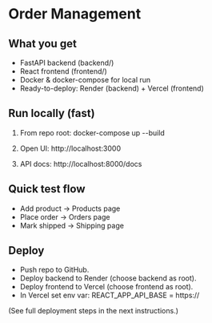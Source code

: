 # Order Management

## What you get
- FastAPI backend (backend/)
- React frontend (frontend/)
- Docker & docker-compose for local run
- Ready-to-deploy: Render (backend) + Vercel (frontend)

## Run locally (fast)
1. From repo root:
   docker-compose up --build

2. Open UI:
   http://localhost:3000

3. API docs:
   http://localhost:8000/docs

## Quick test flow
- Add product → Products page
- Place order → Orders page
- Mark shipped → Shipping page

## Deploy
- Push repo to GitHub.
- Deploy backend to Render (choose backend as root).
- Deploy frontend to Vercel (choose frontend as root).
- In Vercel set env var: REACT_APP_API_BASE = https://<your-backend-url>

(See full deployment steps in the next instructions.)

